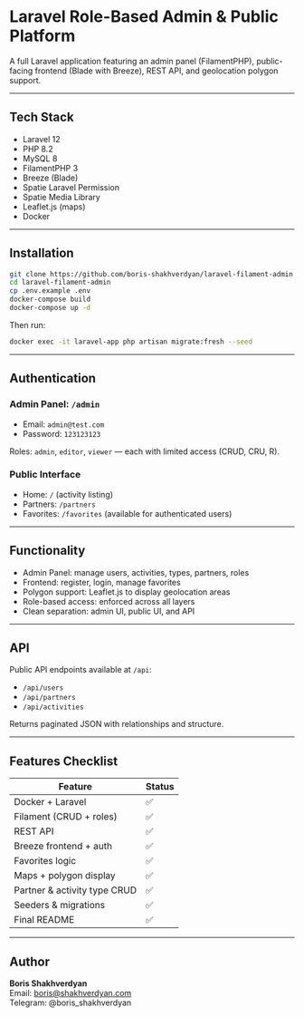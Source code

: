 # Laravel Role-Based Admin & Public Platform

A full Laravel application featuring an admin panel (FilamentPHP), public-facing frontend (Blade with Breeze), REST API, and geolocation polygon support.

---

## Tech Stack
- Laravel 12
- PHP 8.2
- MySQL 8
- FilamentPHP 3
- Breeze (Blade)
- Spatie Laravel Permission
- Spatie Media Library
- Leaflet.js (maps)
- Docker

---

## Installation

```bash
git clone https://github.com/boris-shakhverdyan/laravel-filament-admin.git
cd laravel-filament-admin
cp .env.example .env
docker-compose build
docker-compose up -d
```

Then run:

```bash
docker exec -it laravel-app php artisan migrate:fresh --seed
```

---

## Authentication

### Admin Panel: `/admin`
- Email: `admin@test.com`
- Password: `123123123`

Roles: `admin`, `editor`, `viewer` — each with limited access (CRUD, CRU, R).

### Public Interface
- Home: `/` (activity listing)
- Partners: `/partners`
- Favorites: `/favorites` (available for authenticated users)

---

## Functionality

- Admin Panel: manage users, activities, types, partners, roles
- Frontend: register, login, manage favorites
- Polygon support: Leaflet.js to display geolocation areas
- Role-based access: enforced across all layers
- Clean separation: admin UI, public UI, and API

---

## API

Public API endpoints available at `/api`:
- `/api/users`
- `/api/partners`
- `/api/activities`

Returns paginated JSON with relationships and structure.

---

## Features Checklist

| Feature                        | Status |
|-------------------------------|--------|
| Docker + Laravel              | ✅     |
| Filament (CRUD + roles)       | ✅     |
| REST API                      | ✅     |
| Breeze frontend + auth        | ✅     |
| Favorites logic               | ✅     |
| Maps + polygon display        | ✅     |
| Partner & activity type CRUD  | ✅     |
| Seeders & migrations          | ✅     |
| Final README                  | ✅     |

---

## Author

**Boris Shakhverdyan**  
Email: boris@shakhverdyan.com  
Telegram: @boris_shakhverdyan

